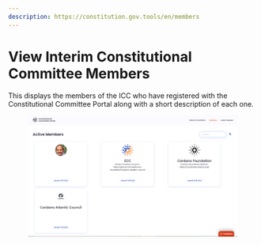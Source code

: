 ```yaml
---
description: https://constitution.gov.tools/en/members
---
```


# View Interim Constitutional Committee Members

This displays the members of the ICC who have registered with the Constitutional Committee Portal along with a short description of each one.&#x20;

<figure><img src="../../../.gitbook/assets/image (2) (1).png" alt=""><figcaption></figcaption></figure>
